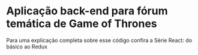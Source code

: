 # Aplicação back-end para fórum temática de Game of Thrones

   Para uma explicação completa sobre esse código confira a Série React: do básico ao Redux